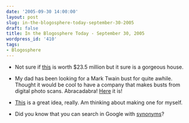 ```yaml
---
date: '2005-09-30 14:00:00'
layout: post
slug: in-the-blogosphere-today-september-30-2005
draft: false
title: In the Blogosphere Today - September 30, 2005
wordpress_id: '410'
tags:
- Blogosphere
---
```




  * Not sure if [this](http://landvest.com/fine_homes/more.asp?PropID=MA0874) is worth $23.5 million but it sure is a gorgeous house.


  * My dad has been looking for a Mark Twain bust for quite awhile. Thought it would be cool to have a company that makes busts from digital photo scans. Abracadabra! [Here](http://www.photosculpture.com/products.aspx?n=754605) it is!


  * [This](http://www.fullcontactgeek.com/FCG/Pages/UPN.html) is a great idea, really. Am thinking about making one for myself.


  * Did you know that you can search in Google with [synonyms](http://www.lifehacker.com/software/google/google-school-synonyms-128425.php)?



